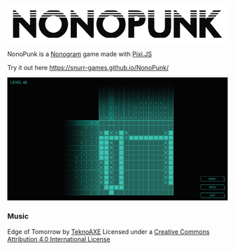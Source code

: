 ![Logo](assets/logo-alt.png "NonoPunk")

NonoPunk is a [Nonogram](https://en.wikipedia.org/wiki/Nonogram) game made with [Pixi.JS](http://www.pixijs.com/)

Try it out here https://snurr-games.github.io/NonoPunk/

![Screenshot](screenshot.png "Screenshot")


### Music

Edge of Tomorrow by [TeknoAXE](http://teknoaxe.com/Link_Code_3.php?q=1242)
Licensed under a [Creative Commons Attribution 4.0 International License ](https://creativecommons.org/licenses/by/4.0/)

